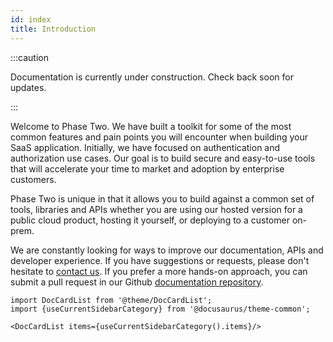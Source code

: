 ```yaml
---
id: index
title: Introduction
---
```


:::caution

Documentation is currently under construction. Check back soon for updates.

:::

Welcome to Phase Two. We have built a toolkit for some of the most common features and pain points you will encounter when building your SaaS application. Initially, we have focused on authentication and authorization use cases. Our goal is to build secure and easy-to-use tools that will accelerate your time to market and adoption by enterprise customers.

Phase Two is unique in that it allows you to build against a common set of tools, libraries and APIs whether you are using our hosted version for a public cloud product, hosting it yourself, or deploying to a customer on-prem.

We are constantly looking for ways to improve our documentation, APIs and developer experience. If you have suggestions or requests, please don't hesitate to [contact us](mailto:support@phasetwo.io). If you prefer a more hands-on approach, you can submit a pull request in our Github [documentation repository](https://github.com/p2-inc/phasetwo-docs/tree/master/docs). 

```mdx-code-block
import DocCardList from '@theme/DocCardList';
import {useCurrentSidebarCategory} from '@docusaurus/theme-common';

<DocCardList items={useCurrentSidebarCategory().items}/>
```
